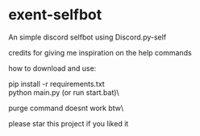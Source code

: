 # exent-selfbot
An simple discord selfbot using Discord.py-self

credits for giving me inspiration on the help commands

how to download and use:

pip install -r requirements.txt\
python main.py (or run start.bat)\

purge command doesnt work btw\

please star this project if you liked it
